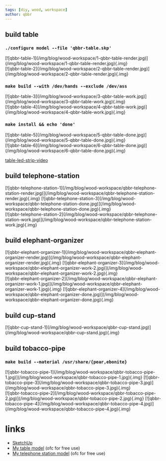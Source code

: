 ```yaml
---
tags: [diy, wood, workspace]
author: qbbr
---
```


## build table

### `./configure model --file 'qbbr-table.skp'`

<div class="row">
<div class="column">
[![qbbr-table-1](/img/blog/wood-workspace/1-qbbr-table-render.jpg)](/img/blog/wood-workspace/1-qbbr-table-render.jpg){.img}<!-- nofig -->
</div>
<div class="column">
[![qbbr-table-2](/img/blog/wood-workspace/2-qbbr-table-render.jpg)](/img/blog/wood-workspace/2-qbbr-table-render.jpg){.img}<!-- nofig -->
</div>
</div>

### `make build --with /dev/hands --exclude /dev/ass`

<div class="row">
<div class="column">
[![qbbr-table-3](/img/blog/wood-workspace/3-qbbr-table-work.jpg)](/img/blog/wood-workspace/3-qbbr-table-work.jpg){.img}<!-- nofig -->
</div>
<div class="column">
[![qbbr-table-4](/img/blog/wood-workspace/4-qbbr-table-work.jpg)](/img/blog/wood-workspace/4-qbbr-table-work.jpg){.img}<!-- nofig -->
</div>
</div>

### `make install && echo 'done'`

<div class="row">
<div class="column">
[![qbbr-table-5](/img/blog/wood-workspace/5-qbbr-table-done.jpg)](/img/blog/wood-workspace/5-qbbr-table-done.jpg){.img}<!-- nofig -->
</div>
<div class="column">
[![qbbr-table-6](/img/blog/wood-workspace/6-qbbr-table-done.jpg)](/img/blog/wood-workspace/6-qbbr-table-done.jpg){.img}<!-- nofig -->
</div>
</div>

[table-led-strip-video](/img/blog/wood-workspace/7-qbbr-table-led-strip.mp4)

## build telephone-station

<div class="row">
<div class="column">
[![qbbr-telephone-station-1](/img/blog/wood-workspace/qbbr-telephone-station-render.jpg)](/img/blog/wood-workspace/qbbr-telephone-station-render.jpg){.img}<!-- nofig -->
[![qbbr-telephone-station-3](/img/blog/wood-workspace/qbbr-telephone-station-done.jpg)](/img/blog/wood-workspace/qbbr-telephone-station-done.jpg){.img}<!-- nofig -->
</div>
<div class="column">
[![qbbr-telephone-station-2](/img/blog/wood-workspace/qbbr-telephone-station-work.jpg)](/img/blog/wood-workspace/qbbr-telephone-station-work.jpg){.img}<!-- nofig -->
</div>
</div>

## build elephant-organizer

<div class="row">
<div class="column">
[![qbbr-elephant-organizer-1](/img/blog/wood-workspace/qbbr-elephant-organizer-render.jpg)](/img/blog/wood-workspace/qbbr-elephant-organizer-render.jpg){.img}<!-- nofig -->
[![qbbr-elephant-organizer-3](/img/blog/wood-workspace/qbbr-elephant-organizer-work-2.jpg)](/img/blog/wood-workspace/qbbr-elephant-organizer-work-2.jpg){.img}<!-- nofig -->
</div>
<div class="column">
[![qbbr-elephant-organizer-2](/img/blog/wood-workspace/qbbr-elephant-organizer-work-1.jpg)](/img/blog/wood-workspace/qbbr-elephant-organizer-work-1.jpg){.img}<!-- nofig -->
[![qbbr-elephant-organizer-4](/img/blog/wood-workspace/qbbr-elephant-organizer-done.jpg)](/img/blog/wood-workspace/qbbr-elephant-organizer-done.jpg){.img}<!-- nofig -->
</div>
</div>

## build cup-stand

<div class="row">
<div class="column">
[![qbbr-cup-stand-1](/img/blog/wood-workspace/qbbr-cup-stand.jpg)](/img/blog/wood-workspace/qbbr-cup-stand.jpg){.img}<!-- nofig -->
</div>
</div>

## build tobacco-pipe

### `make build --material /usr/share/{pear,ebonite}`

<div class="row">
<div class="column">
[![qbbr-tobacco-pipe-1](/img/blog/wood-workspace/qbbr-tobacco-pipe-1.jpg)](/img/blog/wood-workspace/qbbr-tobacco-pipe-1.jpg){.img}<!-- nofig -->
[![qbbr-tobacco-pipe-3](/img/blog/wood-workspace/qbbr-tobacco-pipe-3.jpg)](/img/blog/wood-workspace/qbbr-tobacco-pipe-3.jpg){.img}<!-- nofig -->
</div>
<div class="column">
[![qbbr-tobacco-pipe-2](/img/blog/wood-workspace/qbbr-tobacco-pipe-2.jpg)](/img/blog/wood-workspace/qbbr-tobacco-pipe-2.jpg){.img}<!-- nofig -->
[![qbbr-tobacco-pipe-4](/img/blog/wood-workspace/qbbr-tobacco-pipe-4.jpg)](/img/blog/wood-workspace/qbbr-tobacco-pipe-4.jpg){.img}<!-- nofig -->
</div>
</div>

# links

 * [SketchUp](https://www.sketchup.com/)
 * [My table model](/img/blog/wood-workspace/qbbr-table.skp) (ofc for free use)
 * [My telephone station model](/img/blog/wood-workspace/qbbr-telephone-station.skp) (ofc for free use)
